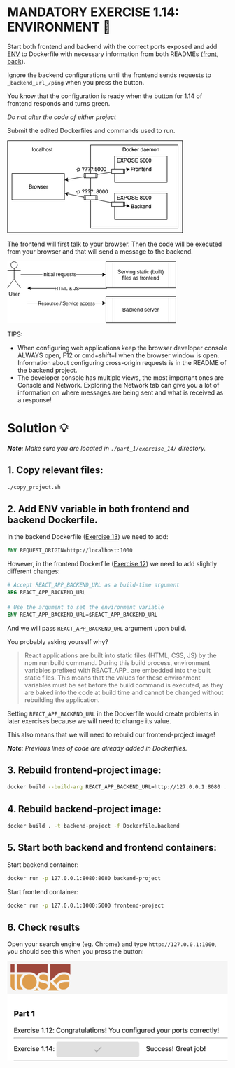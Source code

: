 # MANDATORY EXERCISE 1.14: ENVIRONMENT 🤔
Start both frontend and backend with the correct ports exposed and add [ENV](https://docs.docker.com/reference/dockerfile/#env) to Dockerfile with necessary information from both READMEs ([front](https://github.com/docker-hy/material-applications/tree/main/example-frontend), [back](https://github.com/docker-hy/material-applications/tree/main/example-backend)).

Ignore the backend configurations until the frontend sends requests to `_backend_url_/ping` when you press the button.

You know that the configuration is ready when the button for 1.14 of frontend responds and turns green.

_Do not alter the code of either project_

Submit the edited Dockerfiles and commands used to run.

![input_1](https://github.com/milistu/DevOpsWithDocker/blob/main/assets/exercise_1_14_input_1.png "Backend and Frontend")

The frontend will first talk to your browser. Then the code will be executed from your browser and that will send a message to the backend.

![input_2](https://github.com/milistu/DevOpsWithDocker/blob/main/assets/exercise_1_14_input_2.png "More information about connection between frontend and backend")

TIPS: 
- When configuring web applications keep the browser developer console ALWAYS open, F12 or cmd+shift+I when the browser window is open. Information about configuring cross-origin requests is in the README of the backend project.
- The developer console has multiple views, the most important ones are Console and Network. Exploring the Network tab can give you a lot of information on where messages are being sent and what is received as a response!

# Solution 💡
_**Note**: Make sure you are located in `./part_1/exercise_14/` directory._
## 1. Copy relevant files:

```bash
./copy_project.sh
```

## 2. Add ENV variable in both frontend and backend Dockerfile.

In the backend Dockerfile ([Exercise 13](https://github.com/milistu/DevOpsWithDocker/tree/main/part_1/exercise_13)) we need to add:

```Dockerfile
ENV REQUEST_ORIGIN=http://localhost:1000
```

However, in the frontend Dockerfile ([Exercise 12](https://github.com/milistu/DevOpsWithDocker/tree/main/part_1/exercise_12)) we need to add slightly different changes:

```Dockerfile
# Accept REACT_APP_BACKEND_URL as a build-time argument
ARG REACT_APP_BACKEND_URL

# Use the argument to set the environment variable
ENV REACT_APP_BACKEND_URL=$REACT_APP_BACKEND_URL
```
And we will pass `REACT_APP_BACKEND_URL` argument upon build. 

You probably asking yourself why? 

> React applications are built into static files (HTML, CSS, JS) by the npm run build command. During this build process, environment variables prefixed with REACT_APP_ are embedded into the built static files. This means that the values for these environment variables must be set before the build command is executed, as they are baked into the code at build time and cannot be changed without rebuilding the application.

Setting `REACT_APP_BACKEND_URL` in the Dockerfile would create problems in later exercises because we will need to change its value.

This also means that we will need to rebuild our frontend-project image!

_**Note**: Previous lines of code are already added in Dockerfiles._

## 3. Rebuild frontend-project image:

```bash
docker build --build-arg REACT_APP_BACKEND_URL=http://127.0.0.1:8080 . -t frontend-project -f Dockerfile.frontend
```

## 4. Rebuild backend-project image:

```bash
docker build . -t backend-project -f Dockerfile.backend
```

## 5. Start both backend and frontend containers:

Start backend container:
```bash
docker run -p 127.0.0.1:8080:8080 backend-project
```

Start frontend container:
```bash
docker run -p 127.0.0.1:1000:5000 frontend-project
```

## 6. Check results
Open your search engine (eg. Chrome) and type `http://127.0.0.1:1000`, you should see this when you press the button:

![success](https://github.com/milistu/DevOpsWithDocker/blob/main/assets/exercise_1_14_output.png "Exercise 14 Output")